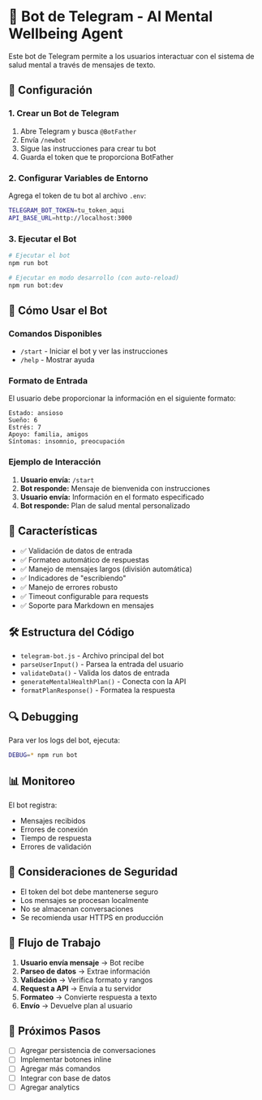 # 🤖 Bot de Telegram - AI Mental Wellbeing Agent

Este bot de Telegram permite a los usuarios interactuar con el sistema de salud mental a través de mensajes de texto.

## 🚀 Configuración

### 1. Crear un Bot de Telegram

1. Abre Telegram y busca `@BotFather`
2. Envía `/newbot`
3. Sigue las instrucciones para crear tu bot
4. Guarda el token que te proporciona BotFather

### 2. Configurar Variables de Entorno

Agrega el token de tu bot al archivo `.env`:

```bash
TELEGRAM_BOT_TOKEN=tu_token_aqui
API_BASE_URL=http://localhost:3000
```

### 3. Ejecutar el Bot

```bash
# Ejecutar el bot
npm run bot

# Ejecutar en modo desarrollo (con auto-reload)
npm run bot:dev
```

## 📱 Cómo Usar el Bot

### Comandos Disponibles

- `/start` - Iniciar el bot y ver las instrucciones
- `/help` - Mostrar ayuda

### Formato de Entrada

El usuario debe proporcionar la información en el siguiente formato:

```
Estado: ansioso
Sueño: 6
Estrés: 7
Apoyo: familia, amigos
Síntomas: insomnio, preocupación
```

### Ejemplo de Interacción

1. **Usuario envía:** `/start`
2. **Bot responde:** Mensaje de bienvenida con instrucciones
3. **Usuario envía:** Información en el formato especificado
4. **Bot responde:** Plan de salud mental personalizado

## 🔧 Características

- ✅ Validación de datos de entrada
- ✅ Formateo automático de respuestas
- ✅ Manejo de mensajes largos (división automática)
- ✅ Indicadores de "escribiendo"
- ✅ Manejo de errores robusto
- ✅ Timeout configurable para requests
- ✅ Soporte para Markdown en mensajes

## 🛠️ Estructura del Código

- `telegram-bot.js` - Archivo principal del bot
- `parseUserInput()` - Parsea la entrada del usuario
- `validateData()` - Valida los datos de entrada
- `generateMentalHealthPlan()` - Conecta con la API
- `formatPlanResponse()` - Formatea la respuesta

## 🔍 Debugging

Para ver los logs del bot, ejecuta:

```bash
DEBUG=* npm run bot
```

## 📊 Monitoreo

El bot registra:
- Mensajes recibidos
- Errores de conexión
- Tiempo de respuesta
- Errores de validación

## 🚨 Consideraciones de Seguridad

- El token del bot debe mantenerse seguro
- Los mensajes se procesan localmente
- No se almacenan conversaciones
- Se recomienda usar HTTPS en producción

## 🔄 Flujo de Trabajo

1. **Usuario envía mensaje** → Bot recibe
2. **Parseo de datos** → Extrae información
3. **Validación** → Verifica formato y rangos
4. **Request a API** → Envía a tu servidor
5. **Formateo** → Convierte respuesta a texto
6. **Envío** → Devuelve plan al usuario

## 🎯 Próximos Pasos

- [ ] Agregar persistencia de conversaciones
- [ ] Implementar botones inline
- [ ] Agregar más comandos
- [ ] Integrar con base de datos
- [ ] Agregar analytics 